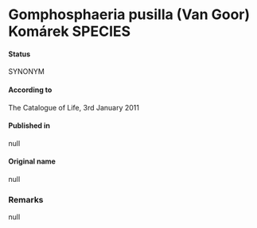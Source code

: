 # Gomphosphaeria pusilla (Van Goor) Komárek SPECIES

#### Status
SYNONYM

#### According to
The Catalogue of Life, 3rd January 2011

#### Published in
null

#### Original name
null

### Remarks
null